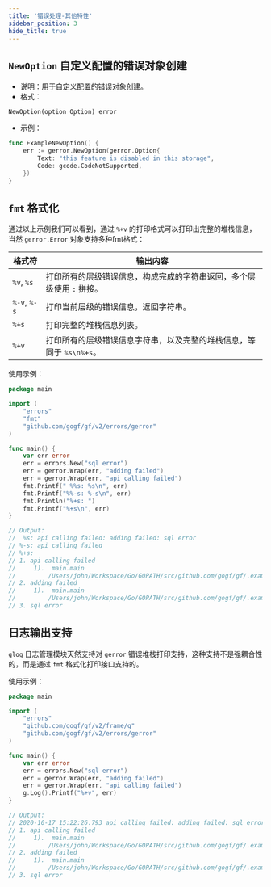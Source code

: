 ```yaml
---
title: '错误处理-其他特性'
sidebar_position: 3
hide_title: true
---
```


## `NewOption` 自定义配置的错误对象创建

- 说明：用于自定义配置的错误对象创建。
- 格式：









```
NewOption(option Option) error
```

- 示例：









```go
func ExampleNewOption() {
   	err := gerror.NewOption(gerror.Option{
  		Text: "this feature is disabled in this storage",
  		Code: gcode.CodeNotSupported,
  	})
}
```


## `fmt` 格式化

通过以上示例我们可以看到，通过 `%+v` 的打印格式可以打印出完整的堆栈信息，当然 `gerror.Error` 对象支持多种fmt格式：

| 格式符 | 输出内容 |
| --- | --- |
| `%v`, `%s` | 打印所有的层级错误信息，构成完成的字符串返回，多个层级使用 `:` 拼接。 |
| `%-v`, `%-s` | 打印当前层级的错误信息，返回字符串。 |
| `%+s` | 打印完整的堆栈信息列表。 |
| `%+v` | 打印所有的层级错误信息字符串，以及完整的堆栈信息，等同于 `%s\n%+s`。 |

使用示例：

```go
package main

import (
	"errors"
	"fmt"
	"github.com/gogf/gf/v2/errors/gerror"
)

func main() {
	var err error
	err = errors.New("sql error")
	err = gerror.Wrap(err, "adding failed")
	err = gerror.Wrap(err, "api calling failed")
	fmt.Printf(" %%s: %s\n", err)
	fmt.Printf("%%-s: %-s\n", err)
	fmt.Println("%+s: ")
	fmt.Printf("%+s\n", err)
}

// Output:
//  %s: api calling failed: adding failed: sql error
// %-s: api calling failed
// %+s:
// 1. api calling failed
//     1).  main.main
//         /Users/john/Workspace/Go/GOPATH/src/github.com/gogf/gf/.example/other/test.go:14
// 2. adding failed
//     1).  main.main
//         /Users/john/Workspace/Go/GOPATH/src/github.com/gogf/gf/.example/other/test.go:13
// 3. sql error
```

## 日志输出支持

`glog` 日志管理模块天然支持对 `gerror` 错误堆栈打印支持，这种支持不是强耦合性的，而是通过 `fmt` 格式化打印接口支持的。

使用示例：

```go
package main

import (
	"errors"
	"github.com/gogf/gf/v2/frame/g"
	"github.com/gogf/gf/v2/errors/gerror"
)

func main() {
	var err error
	err = errors.New("sql error")
	err = gerror.Wrap(err, "adding failed")
	err = gerror.Wrap(err, "api calling failed")
	g.Log().Printf("%+v", err)
}

// Output:
// 2020-10-17 15:22:26.793 api calling failed: adding failed: sql error
// 1. api calling failed
//     1).  main.main
//         /Users/john/Workspace/Go/GOPATH/src/github.com/gogf/gf/.example/other/test.go:14
// 2. adding failed
//     1).  main.main
//         /Users/john/Workspace/Go/GOPATH/src/github.com/gogf/gf/.example/other/test.go:13
// 3. sql error
```